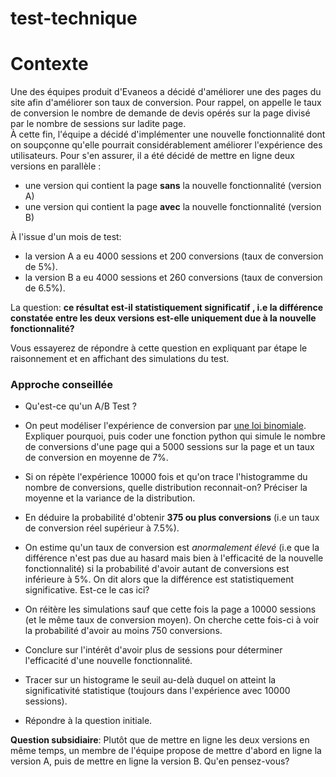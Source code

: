# test-technique

# Contexte

Une des équipes produit d'Evaneos a décidé d'améliorer une des pages du site afin d'améliorer son taux de conversion.
Pour rappel, on appelle le taux de conversion le nombre de demande de devis opérés sur la page divisé par le nombre de sessions sur ladite page.  
À cette fin, l'équipe a décidé d'implémenter une nouvelle fonctionnalité dont on soupçonne qu'elle pourrait considérablement améliorer l'expérience des utilisateurs. Pour s'en assurer, il a été décidé de mettre en ligne deux versions en parallèle :  
* une version qui contient la page **sans** la nouvelle fonctionnalité (version A)
* une version qui contient la page **avec** la nouvelle fonctionnalité (version B)  


À l'issue d'un mois de test:  
* la version A a eu 4000 sessions et 200 conversions (taux de conversion de 5%).
* la version B a eu 4000 sessions et 260 conversions (taux de conversion de 6.5%).

La question:  **ce résultat est-il statistiquement significatif , i.e la différence constatée entre les deux versions est-elle uniquement due à la nouvelle fonctionnalité?**
    
Vous essayerez de répondre à cette question en expliquant par étape le raisonnement et en affichant
des simulations du test.

### Approche conseillée

* Qu'est-ce qu'un A/B Test ?

  
*  On peut modéliser l'expérience de conversion par [une loi binomiale](https://fr.wikipedia.org/wiki/Loi_binomiale). 
Expliquer pourquoi, puis coder une fonction python qui simule le nombre de conversions d'une page qui a 5000 sessions sur la page et un taux de conversion en moyenne de 7%.  


* Si on répète l'expérience 10000 fois et qu'on trace l'histogramme du nombre de conversions, quelle distribution reconnait-on? Préciser la moyenne et la variance de la distribution.  


* En déduire la probabilité d'obtenir **375 ou plus conversions** (i.e un taux de conversion réel supérieur à 7.5%).


* On estime qu'un taux de conversion est _anormalement élevé_ (i.e que la différence n'est pas due au hasard mais bien à l'efficacité de la nouvelle fonctionnalité) si la probabilité d'avoir autant de conversions est inférieure à 5%. On dit alors que la différence est statistiquement significative. Est-ce le cas ici?


* On réitère les simulations sauf que cette fois la page a 10000 sessions (et le même taux de conversion moyen). On cherche cette fois-ci à voir la probabilité d'avoir au moins 750 conversions.


* Conclure sur l'intérêt d'avoir plus de sessions pour déterminer l'efficacité d'une nouvelle fonctionnalité.


* Tracer sur un histograme le seuil au-delà duquel on atteint la significativité statistique (toujours dans l'expérience avec 10000 sessions).


* Répondre à la question initiale.


**Question subsidiaire**:
Plutôt que de mettre en ligne les deux versions en même temps, un membre de l'équipe propose de mettre d'abord en ligne la version A, puis de mettre en ligne la version B. Qu'en pensez-vous?
